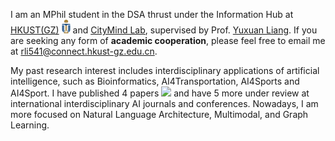 I am an MPhil student in the DSA thrust under the Information Hub at [HKUST(GZ)](https://www.hkust-gz.edu.cn/) <img src='./images/hkust(gz).png' style='width: 1em;'> and [CityMind Lab](https://citymind.top/), supervised by Prof. [Yuxuan Liang](https://yuxuanliang.com/). If you are seeking any form of **academic cooperation**, please feel free to email me at [rli541@connect.hkust-gz.edu.cn](mailto:rli541@connect.hkust-gz.edu.cn).

My past research interest includes interdisciplinary applications of artificial intelligence, such as Bioinformatics, AI4Transportation, AI4Sports and AI4Sport. I have published 4 papers <a href='https://scholar.google.com/citations?user=oF2yD8AAAAAJ'>
  <img src="https://img.shields.io/badge/citations-25-9cf?logo=Google%20Scholar&labelColor=f6f6f6&color=9cf&style=flat&label=citations "></a> and have 5 more under review at international interdisciplinary AI journals and conferences. Nowadays, I am more focused on Natural Language Architecture, Multimodal, and Graph Learning.
  
<!--  <a href='https://scholar.google.com/citations?user=oF2yD8AAAAAJ'><img src="https://img.shields.io/endpoint?logo=Google%20Scholar&url=https%3A%2F%2Fcdn.jsdelivr.net%2Fgh%2FReyJerry%2FReyJerry.github.io%2Fgoogle-scholar-stats%2Fgs_data_shieldsio.json&labelColor=f6f6f6&color=9cf&style=flat&label=citations "></a> -->
